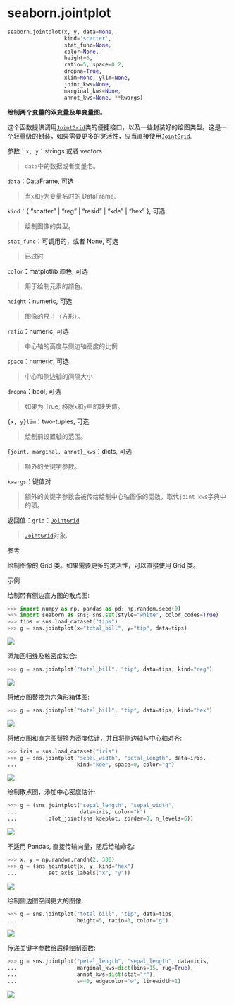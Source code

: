 # seaborn.jointplot

```python
seaborn.jointplot(x, y, data=None, 
                  kind='scatter', 
                  stat_func=None, 
                  color=None, 
                  height=6, 
                  ratio=5, space=0.2, 
                  dropna=True, 
                  xlim=None, ylim=None, 
                  joint_kws=None, 
                  marginal_kws=None, 
                  annot_kws=None, **kwargs)
```

**绘制两个变量的双变量及单变量图。**

这个函数提供调用[`JointGrid`](seaborn.JointGrid.html#seaborn.JointGrid "seaborn.JointGrid")类的便捷接口，以及一些封装好的绘图类型。这是一个轻量级的封装，如果需要更多的灵活性，应当直接使用[`JointGrid`](seaborn.JointGrid.html#seaborn.JointGrid "seaborn.JointGrid").

参数：`x, y`：strings 或者 vectors

> `data`中的数据或者变量名。

`data`：DataFrame, 可选

> 当`x`和`y`为变量名时的 DataFrame.

`kind`：{ “scatter” &#124; “reg” &#124; “resid” &#124; “kde” &#124; “hex” }, 可选

> 绘制图像的类型。

`stat_func`：可调用的，或者 None, 可选

> 已过时

`color`：matplotlib 颜色, 可选

> 用于绘制元素的颜色。

`height`：numeric, 可选

> 图像的尺寸（方形）。

`ratio`：numeric, 可选

>  中心轴的高度与侧边轴高度的比例

`space`：numeric, 可选

> 中心和侧边轴的间隔大小

`dropna`：bool, 可选

> 如果为 True, 移除`x`和`y`中的缺失值。

`{x, y}lim`：two-tuples, 可选

> 绘制前设置轴的范围。

`{joint, marginal, annot}_kws`：dicts, 可选

> 额外的关键字参数。

`kwargs`：键值对

> 额外的关键字参数会被传给绘制中心轴图像的函数，取代`joint_kws`字典中的项。


返回值：`grid`：[`JointGrid`](seaborn.JointGrid.html#seaborn.JointGrid "seaborn.JointGrid")

> [`JointGrid`](seaborn.JointGrid.html#seaborn.JointGrid "seaborn.JointGrid")对象.



参考

绘制图像的 Grid 类。如果需要更多的灵活性，可以直接使用 Grid 类。

示例

绘制带有侧边直方图的散点图:

```py
>>> import numpy as np, pandas as pd; np.random.seed(0)
>>> import seaborn as sns; sns.set(style="white", color_codes=True)
>>> tips = sns.load_dataset("tips")
>>> g = sns.jointplot(x="total_bill", y="tip", data=tips)

```

<img src="https://raw.githubusercontent.com/HG1227/image/master/img_tuchuang/20200512084420.jpg"/>

添加回归线及核密度拟合:

```py
>>> g = sns.jointplot("total_bill", "tip", data=tips, kind="reg")

```

<img src="https://raw.githubusercontent.com/HG1227/image/master/img_tuchuang/20200512084456.jpg"/>

将散点图替换为六角形箱体图:

```py
>>> g = sns.jointplot("total_bill", "tip", data=tips, kind="hex")

```

<img src="https://raw.githubusercontent.com/HG1227/image/master/img_tuchuang/20200512084527.jpg"/>

将散点图和直方图替换为密度估计，并且将侧边轴与中心轴对齐:

```py
>>> iris = sns.load_dataset("iris")
>>> g = sns.jointplot("sepal_width", "petal_length", data=iris,
...                   kind="kde", space=0, color="g")

```

<img src="https://raw.githubusercontent.com/HG1227/image/master/img_tuchuang/20200512084611.jpg"/>

绘制散点图，添加中心密度估计:

```py
>>> g = (sns.jointplot("sepal_length", "sepal_width",
...                    data=iris, color="k")
...         .plot_joint(sns.kdeplot, zorder=0, n_levels=6))

```

<img src="https://raw.githubusercontent.com/HG1227/image/master/img_tuchuang/20200512085048.jpg"/>

不适用 Pandas, 直接传输向量，随后给轴命名:

```py
>>> x, y = np.random.randn(2, 300)
>>> g = (sns.jointplot(x, y, kind="hex")
...         .set_axis_labels("x", "y"))

```

<img src="https://raw.githubusercontent.com/HG1227/image/master/img_tuchuang/20200512085137.jpg"/>

绘制侧边图空间更大的图像:

```py
>>> g = sns.jointplot("total_bill", "tip", data=tips,
...                   height=5, ratio=3, color="g")

```

<img src="https://raw.githubusercontent.com/HG1227/image/master/img_tuchuang/20200512085212.jpg"/>

传递关键字参数给后续绘制函数:

```py
>>> g = sns.jointplot("petal_length", "sepal_length", data=iris,
...                   marginal_kws=dict(bins=15, rug=True),
...                   annot_kws=dict(stat="r"),
...                   s=40, edgecolor="w", linewidth=1)


```

<img src="https://raw.githubusercontent.com/HG1227/image/master/img_tuchuang/20200512085315.jpg"/>